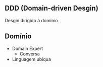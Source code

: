 ## DDD (Domain-driven Desgin)

Desgin dirigido à domínio

## Domínio

- Domain Expert
  - Conversa
- Linguagem ubíqua
